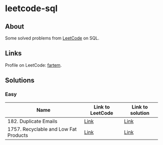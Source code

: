 # leetcode-sql

## About

Some solved problems from [LeetCode](https://leetcode.com) on SQL.

## Links

Profile on LeetCode: [fartem](https://leetcode.com/fartem).

## Solutions

### Easy

| Name                                  | Link to LeetCode                                                       | Link to solution                                   |
|---------------------------------------|------------------------------------------------------------------------|----------------------------------------------------|
| 182. Duplicate Emails                 | [Link](https://leetcode.com/problems/duplicate-emails/)                | [Link](./easy/duplicate_emails.sql)                |
| 1757. Recyclable and Low Fat Products | [Link](https://leetcode.com/problems/recyclable-and-low-fat-products/) | [Link](./easy/recyclable_and_low_fat_products.sql) |
